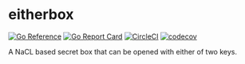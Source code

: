 # eitherbox

[![Go Reference](https://pkg.go.dev/badge/github.com/mrobinsn/eitherbox.svg)](https://pkg.go.dev/github.com/mrobinsn/eitherbox)
[![Go Report Card](https://goreportcard.com/badge/github.com/mrobinsn/eitherbox)](https://goreportcard.com/report/github.com/mrobinsn/eitherbox)
[![CircleCI](https://circleci.com/gh/mrobinsn/eitherbox.svg?style=svg&circle-token=80fe66828c2588e5cd0d4c80441c1b441d0ba248)](https://circleci.com/gh/mrobinsn/eitherbox)
[![codecov](https://codecov.io/gh/mrobinsn/eitherbox/branch/main/graph/badge.svg?token=5U8FBOQQYC)](https://codecov.io/gh/mrobinsn/eitherbox)

A NaCL based secret box that can be opened with either of two keys.

